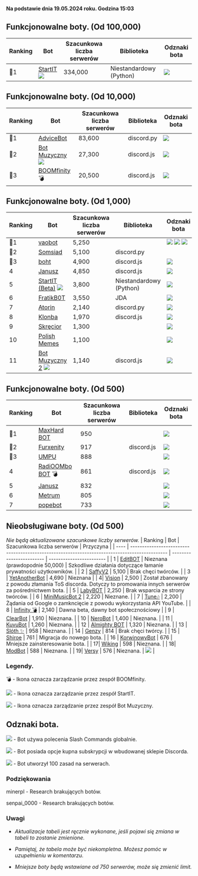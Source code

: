**Na podstawie dnia 19.05.2024 roku. Godzina 15:03**

## Funkcjonowalne boty. (Od 100,000)

| Ranking | Bot                                                                                           | Szacunkowa liczba serwerów | Biblioteka | Odznaki bota |
| ---- | --------------------------------------------------------------------------------------------- | ------------------------ | ------------------------ | ------------------------ |
|    🥇1 | [StartIT](https://discord.com/oauth2/authorize?client_id=572906387382861835&permissions=8&scope=bot) ![](https://pawelek.ml/startit.ico)          |               334,000 | Niestandardowy (Python) |  ![](https://pawelek.ml/odznaki/supportscommands30x30_1.ico)

## Funkcjonowalne boty. (Od 10,000)
| Ranking | Bot                                                                                           | Szacunkowa liczba serwerów | Biblioteka | Odznaki bota |
| ---- | --------------------------------------------------------------------------------------------- | ------------------------ | ------------------------ | ------------------------ |
|    🥇1 | [AdviceBot](https://discord.com/oauth2/authorize?client_id=942110955502989373&permissions=8&scope=bot)        |               83,600 | discord.py | ![](https://pawelek.ml/odznaki/supportscommands30x30_1.ico) |
|    🥈2 | [Bot Muzyczny](https://discord.com/oauth2/authorize?client_id=840892428613320726&permissions=8&scope=bot) ![](https://pawelek.ml/Bot-Muzyczny.ico)        |               27,300 | discord.js | ![](https://pawelek.ml/odznaki/supportscommands30x30_1.ico) |
|    🥉3 | [BOOMfinity](https://discord.com/oauth2/authorize?client_id=450017151323996173&permissions=8&scope=bot) 💣        |               20,500 | discord.js | ![](https://pawelek.ml/odznaki/supportscommands30x30_1.ico) | 

## Funkcjonowalne boty. (Od 1,000)
| Ranking | Bot                                                                                           | Szacunkowa liczba serwerów | Biblioteka | Odznaki bota |
| ---- | --------------------------------------------------------------------------------------------- | ------------------------ | ------------------------ | ------------------------ |
|    🥇1 | [vaobot](https://discord.com/oauth2/authorize?client_id=582183202341388308&scope=bot)           |      5,250        |  | ![](https://pawelek.ml/odznaki/supportscommands30x30_1.ico) ![](https://pawelek.ml/odznaki/premiumbot30x30.ico) ![](https://pawelek.ml/odznaki/automod30x30.ico)  |
|    🥈2 | [Somsiad](https://discord.com/oauth2/authorize?client_id=473816281028493314&permissions=8&scope=bot)           |      5,100      | discord.py |  |
|    🥉3 | [boht](https://discord.com/oauth2/authorize?client_id=489377322042916885&permissions=8&scope=bot)        |               4,900 | discord.js | ![](https://pawelek.ml/odznaki/supportscommands30x30_1.ico) |
|    4 | [Janusz](https://discord.com/oauth2/authorize?client_id=699551628499615764&permissions=8&scope=bot)        |               4,850 | discord.js | ![](https://pawelek.ml/odznaki/supportscommands30x30_1.ico) |
|    5 | [StartIT (Beta)](https://discord.com/oauth2/authorize?client_id=690617660177907712&permissions=8&scope=bot) ![](https://pawelek.ml/startit.ico)        |               3,800 | Niestandardowy (Python) | ![](https://pawelek.ml/lmaosupportscommands.ico) |
|    6 | [FratikB0T](https://discord.com/oauth2/authorize?client_id=338359366891732993&permissions=8&scope=bot)        |               3,550 | JDA | ![](https://pawelek.ml/odznaki/supportscommands30x30_1.ico) |
|    7 | [Atorin](https://discord.com/oauth2/authorize?client_id=408959273956147200&permissions=8&scope=bot)        |               2,140 | discord.py | ![](https://pawelek.ml/odznaki/supportscommands30x30_1.ico) |
|    8| [Klonba](https://discord.com/oauth2/authorize?client_id=488809387910234145&permissions=8&scope=bot)        |               1,970 | discord.js | ![](https://pawelek.ml/odznaki/supportscommands30x30_1.ico) |
|    9| [Skręcior](https://discord.com/oauth2/authorize?client_id=939103800898224139&permissions=8&scope=bot)        |               1,300 |  | ![](https://pawelek.ml/odznaki/premiumbot30x30.ico) |
|    10| [Polish Memes](https://discord.com/oauth2/authorize?client_id=829662885058707497&permissions=8&scope=bot)        |               1,100 |  | ![](https://pawelek.ml/odznaki/supportscommands30x30_1.ico)  |
|    11 | [Bot Muzyczny 2](https://discord.com/oauth2/authorize?client_id=933385820889550878&permissions=8&scope=bot) ![](https://pawelek.ml/Bot-Muzyczny.ico)        |       1,140         | discord.js | ![](https://pawelek.ml/odznaki/supportscommands30x30_1.ico) |

## Funkcjonowalne boty. (Od 500)
| Ranking | Bot                                                                                           | Szacunkowa liczba serwerów | Biblioteka | Odznaki bota |
| ---- | --------------------------------------------------------------------------------------------- | ------------------------ | ------------------------ | ------------------------ |
|    🥇1| [MaxHard BOT](https://discord.com/oauth2/authorize?client_id=684503427761569908&permissions=8&scope=bot)       |               950 |  | ![](https://pawelek.ml/odznaki/supportscommands30x30_1.ico) |
|    🥈2| [Furxenity](https://discord.com/oauth2/authorize?client_id=826778019179659314&permissions=8&scope=bot)       |               917 | discord.js | ![](https://pawelek.ml/odznaki/supportscommands30x30_1.ico) |
|    🥉3| [UMPU](https://discord.com/oauth2/authorize?client_id=855900715720245289&permissions=8&scope=bot)       |               888 |  | ![](https://pawelek.ml/odznaki/supportscommands30x30_1.ico) |
|    4| [RadiOOMbo BOT](https://discord.com/oauth2/authorize?client_id=675416683481006159&permissions=8&scope=bot) 💣        |               861 | discord.js | ![](https://pawelek.ml/odznaki/supportscommands30x30_1.ico) |
|    5| [Janusz](https://discord.com/oauth2/authorize?client_id=421679109954076692&permissions=8&scope=bot)        |               832 |  | ![](https://pawelek.ml/odznaki/supportscommands30x30_1.ico) |
|    6| [Metrum](https://discord.com/oauth2/authorize?client_id=890577647980146688&permissions=8&scope=bot)        |               805 |  | ![](https://pawelek.ml/odznaki/supportscommands30x30_1.ico) |
|    7| [popebot](https://discord.com/oauth2/authorize?client_id=997525532101050538&permissions=8&scope=bot)        |               733 |  | ![](https://pawelek.ml/odznaki/supportscommands30x30_1.ico) |



## Nieobsługiwane boty. (Od 500)
*Nie będą aktualizowane szacunkowe liczby serwerów.*
| Ranking | Bot                                                                                           | Szacunkowa liczba serwerów | Przyczyna |
| ---- | --------------------------------------------------------------------------------------------- | ------------------------ | ------------------------ |
|    1 | [EditBOT](https://discord.com/oauth2/authorize?client_id=531953322899275797&scope=bot)           |               Nieznana (prawdopodnie 50,000) |       Szkodliwe działania dotyczące łamanie prywatności użytkowników.   |
|    2 | [SaffyV2](https://discord.com/oauth2/authorize?client_id=584011219103514635&scope=bot)           |      5,100        |       Brak chęci twórców.   |
|    3 | [YetAnotherBot](https://discord.com/oauth2/authorize?client_id=576468895461015552&permissions=8&scope=bot)        |               4,690 | Nieznana |
|    4| [Vision](https://discord.com/oauth2/authorize?client_id=987166863593189376&permissions=8&scope=bot)        |               2,500 | Został zbanowany z powodu złamania ToS discorda. Dotyczy to promowania innych serwerów za pośrednictwem bota. |
|    5 | [LabyBOT](https://discord.com/oauth2/authorize?client_id=546058545917984769&scope=bot)          |      2,250        |        Brak wsparcia ze strony twórców. |
|    6 | [MiniMusicBot 2](https://discord.com/oauth2/authorize?client_id=889609046334783548&scope=bot)          |      2,220        |        Nieznane. |
|    7 | [Tune🎶](https://discord.com/oauth2/authorize?client_id=821795249348411393&scope=bot)           |      2,200        |       Żądania od Google o zamkncięcie z powodu wykorzystania API YouTube.   |
|    8 | [Infinity 💣](https://discord.com/oauth2/authorize?client_id=545926934886875139&scope=bot)           |      2,140        |       Dawna beta, dawny bot społecznościowy  |
|    9 | [ClearBot](https://discord.com/oauth2/authorize?client_id=639882671014805514&scope=bot)           |      1,910        |       Nieznana.   |
|    10 | [NeroBot](https://discord.com/oauth2/authorize?client_id=715273322199515316&scope=bot)           |      1,400        |       Nieznana.   |
|    11 | [KuvuBot](https://discord.com/oauth2/authorize?client_id=205965155282976768&scope=bot)           |      1,260        |       Nieznana.   |
|    12 | [Almighty BOT](https://discord.com/oauth2/authorize?client_id=858410509454802944&scope=bot)           |      1,320        |       Nieznana.   |
|    13 | [Slóth ✨](https://discord.com/oauth2/authorize?client_id=800442243697213442&scope=bot)           |      958       |       Nieznana.   |
|    14 | [Genzy](https://discord.com/oauth2/authorize?client_id=954496821672153119&scope=bot)           |      814        |       Brak chęci twórcy.   |
|    15 | [Shiroe](https://discord.com/oauth2/authorize?client_id=778697286950715413&permissions=8&scope=bot)        |               761 | Migracja do nowego bota. |
|    16 | [KorwinowyBot](https://discord.com/oauth2/authorize?client_id=778641026776301608&permissions=8&scope=bot)        |               676 | Mniejsze zainsteresowanie bota. |
|    17| [Wiking](https://discord.com/oauth2/authorize?client_id=891750372635443291&permissions=8&scope=bot)        |               598 | Nieznana. |
|    18| [ModBot](https://discord.com/oauth2/authorize?client_id=890577647980146688&permissions=8&scope=bot)        |               588 | Nieznana. |
|    19| [Versy](https://discord.com/oauth2/authorize?client_id=777962341601247302&permissions=8&scope=bot)        |               576 | Nieznana. | ![](https://pawelek.ml/odznaki/supportscommands30x30_1.ico) |


### Legendy.
💣 - Ikona oznacza zarządzanie przez zespół BOOMfinity.

![](https://pawelek.ml/startit.ico) - Ikona oznacza zarządzanie przez zespół StartIT.

![](https://pawelek.ml/Bot-Muzyczny.ico) - Ikona oznacza zarządzanie przez zespół Bot Muzyczny.

## Odznaki bota.
![](https://pawelek.ml/odznaki/supportscommands30x30_1.ico) - Bot używa polecenia Slash Commands globalnie.

![](https://pawelek.ml/odznaki/premiumbot30x30.ico) - Bot posiada opcje kupna subskrypcji w wbudowanej sklepie Discorda.

![](https://pawelek.ml/odznaki/automod30x30.ico) - Bot utworzył 100 zasad na serwerach.

### Podziękowania
minerpl - Research brakujących botów.

senpai_0000 - Research brakujących botów.

### Uwagi
* *Aktualizacje tabeli jest ręcznie wykonane, jeśli pojawi się zmiana w tabeli to zostanie zmienione.*

* *Pamiętaj, że tabela może być niekompletna. Możesz pomóc w uzupełnieniu w komentarzu.*

* *Mniejsze boty będą wstawiane od 750 serwerów, może się zmienić limit.*

